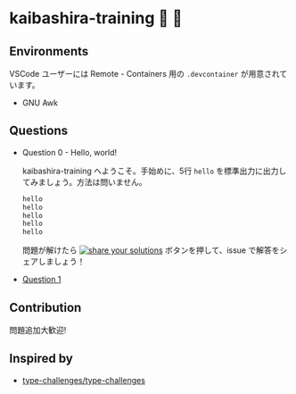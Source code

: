 # kaibashira-training :shell: :muscle:

## Environments

VSCode ユーザーには Remote - Containers 用の `.devcontainer` が用意されています。

- GNU Awk

## Questions

- Question 0 - Hello, world!

  kaibashira-training へようこそ。手始めに、5行 `hello` を標準出力に出力してみましょう。方法は問いません。
  ```bash
  hello
  hello
  hello
  hello
  hello
  ```
  問題が解けたら [![share your solutions](https://img.shields.io/badge/-Share%20your%20Solutions-teal)](https://github.com/9sako6-playground/kaibashira-training/issues/new?labels=solution,0&title=Solve+0&body=%60%60%60bash%0A%23+my+solution%0A%60%60%60) ボタンを押して、issue で解答をシェアしましょう！

- [Question 1](/questions/1/README.md)

## Contribution

問題追加大歓迎!

## Inspired by

- [type-challenges/type-challenges](https://github.com/type-challenges/type-challenges)
